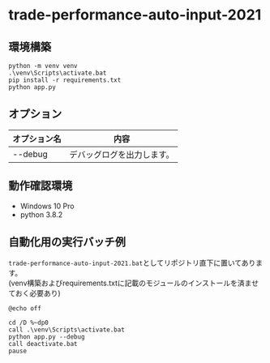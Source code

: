 # trade-performance-auto-input-2021

## 環境構築
```
python -m venv venv
.\venv\Scripts\activate.bat
pip install -r requirements.txt
python app.py 
```

## オプション
| オプション名 | 内容 |
|---|---|
| --debug | デバッグログを出力します。 |

## 動作確認環境
 - Windows 10 Pro
 - python 3.8.2

## 自動化用の実行バッチ例
`trade-performance-auto-input-2021.bat`としてリポジトリ直下に置いてあります。  
(venv構築およびrequirements.txtに記載のモジュールのインストールを済ませておく必要あり)
```
@echo off

cd /D %~dp0
call .\venv\Scripts\activate.bat
python app.py --debug
call deactivate.bat
pause
```
